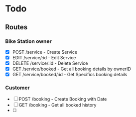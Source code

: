 # Todo

## Routes

### Bike Station owner

- [x] POST      /service            -   Create Service
- [x] EDIT      /service/:id        -   Edit Service
- [x] DELETE    /service/:id        -   Delete Service
- [x] GET       /service/booked     -   Get all booking details by ownerID
- [x] GET       /service/booked/:id -   Get Specifics booking details

### Customer

- [ ] POST      /booking            -   Create Booking with Date
- [ ] GET       /booking            -   Get all booked history
- [ ] 




```